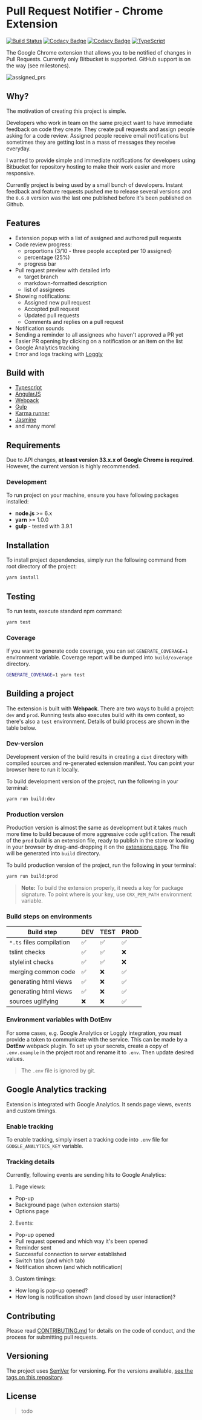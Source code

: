 # Pull Request Notifier - Chrome Extension

[![Build Status](https://travis-ci.org/eps90/pull-request-notifier.svg?branch=pull-request-notifier-9)](https://travis-ci.org/eps90/pull-request-notifier)
[![Codacy Badge](https://api.codacy.com/project/badge/Grade/1721a07572614288b17dbd034213ad32)](https://www.codacy.com/app/eps90/pull-request-notifier?utm_source=github.com&amp;utm_medium=referral&amp;utm_content=eps90/pull-request-notifier&amp;utm_campaign=Badge_Grade)
[![Codacy Badge](https://api.codacy.com/project/badge/Coverage/1721a07572614288b17dbd034213ad32)](https://www.codacy.com/app/eps90/pull-request-notifier?utm_source=github.com&utm_medium=referral&utm_content=eps90/pull-request-notifier&utm_campaign=Badge_Coverage)
[![TypeScript](https://badges.frapsoft.com/typescript/code/typescript.png?v=101)](https://github.com/ellerbrock/typescript-badges/)

The Google Chrome extension that allows you to be notified of changes in Pull Requests.
Currently only Bitbucket is supported. GitHub support is on the way (see milestones).

![assigned_prs](docs/pr_notifier_assigned.png)

## Why?

The motivation of creating this project is simple. 

Developers who work in team on the same project
want to have immediate feedback on code they create. They create pull requests and assign people
asking for a code review. Assigned people receive email notifications but sometimes they 
are getting lost in a mass of messages they receive everyday.

I wanted to provide simple and immediate notifications for developers using Bitbucket for repository 
hosting to make their work easier and more responsive.

Currently project is being used by a small bunch of developers. 
Instant feedback and feature requests pushed me to release several versions
and the `0.6.0` version was the last one published before it's been published
on Github.

## Features

* Extension popup with a list of assigned and authored pull requests
* Code review progress:
	* proportions (3/10 - three people accepted per 10 assigned)
	* percentage (25%)
	* progress bar
* Pull request preview with detailed info
	* target branch
	* markdown-formatted description
	* list of assignees
* Showing notifications:
	* Assigned new pull request
	* Accepted pull request
	* Updated pull requests
	* Comments and replies on a pull request
* Notification sounds
* Sending a reminder to all assignees who haven't approved a PR yet
* Easier PR opening by clicking on a notification or an item on the list
* Google Analytics tracking
* Error and logs tracking with [Loggly](https://www.loggly.com/)

## Build with

* [Typescript](https://www.typescriptlang.org/)
* [AngularJS](https://angularjs.org/)
* [Webpack](https://webpack.js.org/)
* [Gulp](https://gulpjs.com/)
* [Karma runner](http://karma-runner.github.io/)
* [Jasmine](https://jasmine.github.io/)
* and many more!

## Requirements

Due to API changes, **at least version 33.x.x of Google Chrome is required**. 
However, the current version is highly recommended. 

### Development

To run project on your machine, ensure you have following packages installed:

* **node.js** >= 6.x
* **yarn** >= 1.0.0
* **gulp** - tested with 3.9.1

## Installation

To install project dependencies, simply run the following command from root directory of the project:
 
```bash
yarn install
```

## Testing
To run tests, execute standard npm command:

```bash
yarn test
```

### Coverage

If you want to generate code coverage, you can set `GENERATE_COVERAGE=1` environment variable.
Coverage report will be dumped into `build/coverage` directory.

```bash
GENERATE_COVERAGE=1 yarn test
```

## Building a project

The extension is built with **Webpack**. There are two ways to build a project: `dev` and `prod`. 
Running tests also executes build with its own context, so there's also a `test` environment.
Details of build process are shown in the table below.

### Dev-version

Development version of the build results in creating a `dist` directory 
with compiled sources and re-generated extension manifest. You can point your browser
here to run it locally.

To build development version of the project, run the following in your terminal: 

```bash
yarn run build:dev
``` 

### Production version

Production version is almost the same as development but it takes much more time to build
because of more aggressive code uglification. The result of the `prod` build is an extension file,
ready to publish in the store or loading in your browser by drag-and-dropping it on the
[extensions page](chrome://extensions). The file will be generated into `build` directory.

To build production version of the project, run the following in your terminal:

```bash
yarn run build:prod
```

> **Note:** To build the extension properly, it needs a key for package signature.
> To point where is your key, use `CRX_PEM_PATH` environment variable.  

### Build steps on environments

| Build step | DEV | TEST | PROD |
| --- | --- | --- | --- |
| `*.ts` files compilation | :white_check_mark: | :white_check_mark: | :white_check_mark: |
| tslint checks | :white_check_mark: | :white_check_mark: | :x: |
| stylelint checks | :white_check_mark: | :white_check_mark: | :x: |
| merging common code | :white_check_mark: | :x: | :white_check_mark: |
| generating html views | :white_check_mark: | :x: | :white_check_mark: |
| generating html views | :white_check_mark: | :x: | :white_check_mark: |
| sources uglifying | :x: | :x: | :white_check_mark: |

### Environment variables with DotEnv

For some cases, e.g. Google Analytics or Loggly integration, you must provide a token to communicate with the service.
This can be made by a **DotEnv** webpack plugin. To set up your secrets, create a copy of `.env.example` in the project root
and rename it to `.env`. Then update desired values.  

> The `.env` file is ignored by git.

## Google Analytics tracking

Extension is integrated with Google Analytics. It sends page views, events and custom timings.

### Enable tracking

To enable tracking, simply insert a tracking code into `.env` file for `GOOGLE_ANALYTICS_KEY` variable.

### Tracking details

Currently, following events are sending hits to Google Analytics:

1. Page views:
* Pop-up
* Background page (when extension starts)
* Options page

2. Events:
* Pop-up opened
* Pull request opened and which way it's been opened
* Reminder sent
* Successful connection to server established
* Switch tabs (and which tab)
* Notification shown (and which notification)

3. Custom timings:
* How long is pop-up opened?
* How long is notification shown (and closed by user interaction)? 

## Contributing
 
Please read [CONTRIBUTING.md](CONTRIBUTING.md) for details on the code of conduct, and the process for submitting pull requests.
 
## Versioning

The project uses [SemVer](http://semver.org/) for versioning. For the versions available, [see the tags on this repository](https://github.com/eps90/pull-request-notifier/tags). 

## License

 > todo
